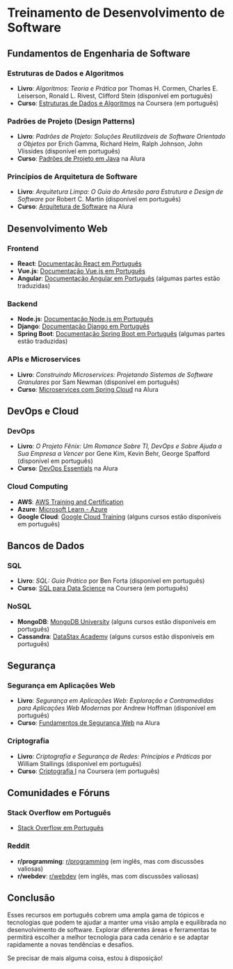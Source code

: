 # Treinamento de Desenvolvimento de Software

## Fundamentos de Engenharia de Software

### Estruturas de Dados e Algoritmos
- **Livro**: *Algoritmos: Teoria e Prática* por Thomas H. Cormen, Charles E. Leiserson, Ronald L. Rivest, Clifford Stein (disponível em português)
- **Curso**: [Estruturas de Dados e Algoritmos](https://www.coursera.org/learn/algoritmos-estruturas-de-dados) na Coursera (em português)

### Padrões de Projeto (Design Patterns)
- **Livro**: *Padrões de Projeto: Soluções Reutilizáveis de Software Orientado a Objetos* por Erich Gamma, Richard Helm, Ralph Johnson, John Vlissides (disponível em português)
- **Curso**: [Padrões de Projeto em Java](https://www.alura.com.br/curso-online-design-patterns-java) na Alura

### Princípios de Arquitetura de Software
- **Livro**: *Arquitetura Limpa: O Guia do Artesão para Estrutura e Design de Software* por Robert C. Martin (disponível em português)
- **Curso**: [Arquitetura de Software](https://www.alura.com.br/curso-online-arquitetura-software) na Alura

## Desenvolvimento Web

### Frontend
- **React**: [Documentação React em Português](https://pt-br.reactjs.org/docs/getting-started.html)
- **Vue.js**: [Documentação Vue.js em Português](https://br.vuejs.org/v2/guide/)
- **Angular**: [Documentação Angular em Português](https://angular.io/guide/quickstart) (algumas partes estão traduzidas)

### Backend
- **Node.js**: [Documentação Node.js em Português](https://nodejs.org/pt-br/docs/)
- **Django**: [Documentação Django em Português](https://docs.djangoproject.com/pt-br/stable/)
- **Spring Boot**: [Documentação Spring Boot em Português](https://spring.io/guides/gs/spring-boot/) (algumas partes estão traduzidas)

### APIs e Microservices
- **Livro**: *Construindo Microservices: Projetando Sistemas de Software Granulares* por Sam Newman (disponível em português)
- **Curso**: [Microservices com Spring Cloud](https://www.alura.com.br/curso-online-microservices-spring-cloud) na Alura

## DevOps e Cloud

### DevOps
- **Livro**: *O Projeto Fênix: Um Romance Sobre TI, DevOps e Sobre Ajuda a Sua Empresa a Vencer* por Gene Kim, Kevin Behr, George Spafford (disponível em português)
- **Curso**: [DevOps Essentials](https://www.alura.com.br/curso-online-devops-essentials) na Alura

### Cloud Computing
- **AWS**: [AWS Training and Certification](https://aws.amazon.com/pt/training/)
- **Azure**: [Microsoft Learn - Azure](https://docs.microsoft.com/pt-br/learn/azure/)
- **Google Cloud**: [Google Cloud Training](https://cloud.google.com/training) (alguns cursos estão disponíveis em português)

## Bancos de Dados

### SQL
- **Livro**: *SQL: Guia Prático* por Ben Forta (disponível em português)
- **Curso**: [SQL para Data Science](https://www.coursera.org/learn/sql-for-data-science) na Coursera (em português)

### NoSQL
- **MongoDB**: [MongoDB University](https://university.mongodb.com/) (alguns cursos estão disponíveis em português)
- **Cassandra**: [DataStax Academy](https://academy.datastax.com/) (alguns cursos estão disponíveis em português)

## Segurança

### Segurança em Aplicações Web
- **Livro**: *Segurança em Aplicações Web: Exploração e Contramedidas para Aplicações Web Modernas* por Andrew Hoffman (disponível em português)
- **Curso**: [Fundamentos de Segurança Web](https://www.alura.com.br/curso-online-seguranca-web-fundamentos) na Alura

### Criptografia
- **Livro**: *Criptografia e Segurança de Redes: Princípios e Práticas* por William Stallings (disponível em português)
- **Curso**: [Criptografia I](https://www.coursera.org/learn/crypto) na Coursera (em português)

## Comunidades e Fóruns

### Stack Overflow em Português
- [Stack Overflow em Português](https://pt.stackoverflow.com/)

### Reddit
- **r/programming**: [r/programming](https://www.reddit.com/r/programming/) (em inglês, mas com discussões valiosas)
- **r/webdev**: [r/webdev](https://www.reddit.com/r/webdev/) (em inglês, mas com discussões valiosas)

## Conclusão

Esses recursos em português cobrem uma ampla gama de tópicos e tecnologias que podem te ajudar a manter uma visão ampla e equilibrada no desenvolvimento de software. Explorar diferentes áreas e ferramentas te permitirá escolher a melhor tecnologia para cada cenário e se adaptar rapidamente a novas tendências e desafios.

Se precisar de mais alguma coisa, estou à disposição!